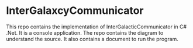 # InterGalaxcyCommunicator
This repo contains the implementation of InterGalacticCommunicator in C# .Net. It is a console application. The repo contains the diagram to understand the source. It also contains a document to run the program.
